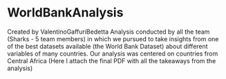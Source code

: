 # WorldBankAnalysis
Created by ValentinoGaffuriBedetta
Analysis conducted by all the team (Sharks - 5 team members) in which we pursued to take insights from one of the best datasets available (the World Bank Dataset) about different variables of many countries. Our analysis was centered on countries from Central Africa (Here I attach the final PDF with all the takeaways from the analysis)
